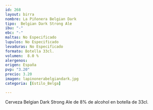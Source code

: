 ```yaml
---
id: 268
layout: birra
nombre: La Piñonera Belgian Dark
tipo:  Belgian Dark Strong Ale
ibu: "-"
ebc: "-"
maltas: No Especificado
lupulos: No Especificado
levaduras: No Especificado
formato: Botella 33cl.
volumen:  8.0 %
alergenos: 
origen: España
pvp: "3.20"
precio: 3.20
imagen: lapinonerabelgiandark.jpg
categoria: [Estilo_Belga]

---
```

Cerveza Belgian Dark Strong Ale de 8% de alcohol en botella de 33cl.